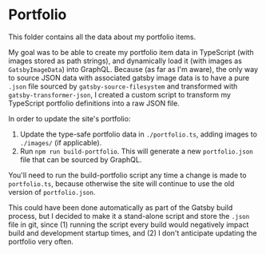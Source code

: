 # Portfolio

This folder contains all the data about my portfolio items.

My goal was to be able to create my portfolio item data in TypeScript (with images stored as path strings), and dynamically load it (with images as `GatsbyImageData`) into GraphQL. Because (as far as I'm aware), the only way to source JSON data with associated gatsby image data is to have a pure `.json` file sourced by `gatsby-source-filesystem` and transformed with `gatsby-transformer-json`, I created a custom script to transform my TypeScript portfolio definitions into a raw JSON file.

In order to update the site's portfolio:

1. Update the type-safe portfolio data in `./portfolio.ts`, adding images to `./images/` (if applicable).
2. Run `npm run build-portfolio`. This will generate a new `portfolio.json` file that can be sourced by GraphQL.

You'll need to run the build-portfolio script any time a change is made to `portfolio.ts`, because otherwise the site will continue to use the old version of `portfolio.json`.

This could have been done automatically as part of the Gatsby build process, but I decided to make it a stand-alone script and store the `.json` file in git, since (1) running the script every build would negatively impact build and development startup times, and (2) I don't anticipate updating the portfolio very often.
